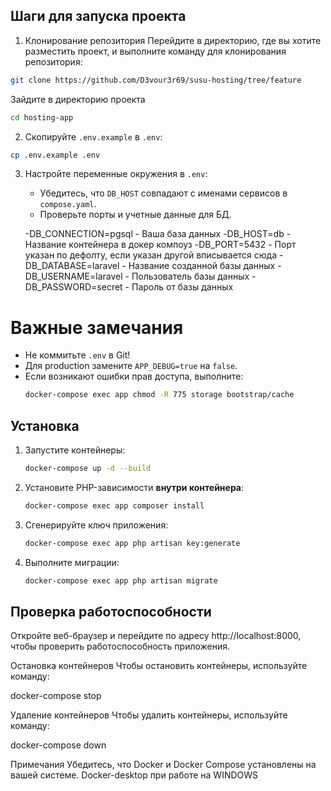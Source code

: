 ## Шаги для запуска проекта


1. Клонирование репозитория
Перейдите в директорию, где вы хотите разместить проект, и выполните команду для клонирования репозитория:
```bash
git clone https://github.com/D3vour3r69/susu-hosting/tree/feature
```
Зайдите в директорию проекта
```bash
cd hosting-app
```

2. Скопируйте `.env.example` в `.env`:
```bash
cp .env.example .env
```
   
3. Настройте переменные окружения в `.env`:
   - Убедитесь, что `DB_HOST` совпадают с именами сервисов в `compose.yaml`.
   - Проверьте порты и учетные данные для БД.
     
    -DB_CONNECTION=pgsql - Ваша база данных
    -DB_HOST=db - Название контейнера в докер компоуз
    -DB_PORT=5432 - Порт указан по дефолту, если указан другой вписывается сюда
    -DB_DATABASE=laravel - Название созданной базы данных
    -DB_USERNAME=laravel - Пользователь базы данных
    -DB_PASSWORD=secret - Пароль от базы данных

        
# Важные замечания
- Не коммитьте `.env` в Git!
- Для production замените `APP_DEBUG=true` на `false`.
- Если возникают ошибки прав доступа, выполните:
  ```bash
  docker-compose exec app chmod -R 775 storage bootstrap/cache
  ```
## Установка

1. Запустите контейнеры:
   ```bash
   docker-compose up -d --build
   ```

2. Установите PHP-зависимости **внутри контейнера**:
   ```bash
   docker-compose exec app composer install
   ```

3. Сгенерируйте ключ приложения:
   ```bash
   docker-compose exec app php artisan key:generate
   ```

4. Выполните миграции:
   ```bash
   docker-compose exec app php artisan migrate
   ```

## Проверка работоспособности

  Откройте веб-браузер и перейдите по адресу http://localhost:8000, чтобы проверить работоспособность приложения.

 Остановка контейнеров
Чтобы остановить контейнеры, используйте команду:

  docker-compose stop

 Удаление контейнеров
Чтобы удалить контейнеры, используйте команду:

  docker-compose down

Примечания
Убедитесь, что Docker и Docker Compose установлены на вашей системе.
Docker-desktop при работе на WINDOWS


